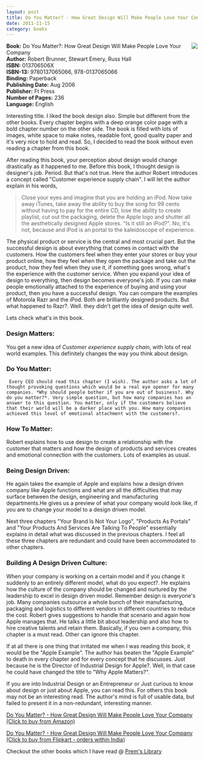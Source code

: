 ```yaml
---
layout: post
title: Do You Matter? - How Great Design Will Make People Love Your Company
date: 2011-11-15
category: books
---
```


<img style="clear: right; float: right; margin-bottom: 1em; margin-left: 1em;" 
src="{{site.url}}/img/do-you-matter-robert-brunner-stewart-emery-russ-hall.jpg"/>   

**Book:** Do You Matter?: How Great Design Will Make People Love Your Company  
**Author:** Robert Brunner, Stewart Emery, Russ Hall  
**ISBN:** 013706506X  
**ISBN-13:** 9780137065066, 978-0137065066  
**Binding:** Paperback  
**Publishing Date:** Aug 2006  
**Publisher:** Ft Press  
**Number of Pages:** 236  
**Language:** English  
  
Interesting title. I liked the book design also. Simple but different from the other books. Every chapter begins with a deep orange color page with a bold chapter number on the other side. The book is filled with lots of images, white space to make notes, readable font, good quality paper and it's very nice to hold and read. So, I decided to read the book without even reading a chapter from this book.  
  
After reading this book, your perception about design would change drastically as it happened to me. Before this book, I thought design is designer's job. Period. But that's not true. Here the author Robert introduces a concept called "Customer experience supply chain". I will let the author explain in his words,  

> Close your eyes and imagine that you are holding an iPod. Now take away iTunes, take away the ability to buy the song for 99 cents without having to pay for the entire CD, lose the ability to create playlist, cut out the packaging, delete the Apple logo and shutter all the aesthetically designed Apple stores. "Is it still an iPod?". No, it's not, because and iPod is an portal to the kaleidoscope of experience.  

The physical product or service is the central and most crucial part. But the successful design is about everything that comes in contact with the customers. How the customers feel when they enter your stores or buy your product online, how they feel when they open the package and take out the product, how they feel when they use it, if something goes wrong, what's the experience with the customer service. When you expand your idea of design to everything, then design becomes everyone's job. If you can make people emotionally attached to the experience of buying and using your product, then you have a successful design. You can compare the examples of Motorola Razr and the iPod. Both are brilliantly designed products. But what happened to Razr?. Well. they didn't get the idea of design quite well.  
  
Lets check what's in this book.  
  
### Design Matters:  
You get a new idea of *Customer experience supply chain*, with lots of real world examples. This definitely changes the way you think about design.  
  
### Do You Matter:  
     Every CEO should read this chapter (I wish). The author asks a lot of thought provoking questions which would be a real eye opener for many companies. *Why should people bother if you are out of business?. Why do you matter?*. Very simple question, but how many companies has an answer to this question. You matter, only if the customers believe that their world will be a darker place with you. How many companies achieved this level of emotional attachment with the customers?.  
  
### How To Matter:  
Robert explains how to use design to create a relationship with the customer that matters and how the design of products and services creates and emotional connection with the customers. Lots of examples as usual.  
  
### Being Design Driven:  
He again takes the example of Apple and explains how a design driven company like Apple functions and what are all the difficulties that may surface between the design, engineering and manufacturing departments.He gives us a preview of what your company would look like, if you are to change your model to a design driven model.  
  
Next three chapters "Your Brand Is Not Your Logo", "Products As Portals" and "Your Products And Services Are Talking To People" essentially explains in detail what was discussed in the previous chapters. I feel all these three chapters are redundant and could have been accommodated to other chapters.  
  
### Building A Design Driven Culture:  
When your company is working on a certain model and if you change it suddenly to an entirely different model, what do you expect?. He explains how the culture of the company should be changed and nurtured by the leadership to excel in design driven model. Remember design is everyone's job. Many companies outsource a whole bunch of their manufacturing, packaging and logistics to different vendors in different countries to reduce the cost. Robert gives suggestions to handle that scenario and again how Apple manages that. He talks a little bit about leadership and also how to hire creative talents and retain them. Basically, if you own a company, this chapter is a must read. Other can ignore this chapter.  
  
If at all there is one thing that irritated me when I was reading this book, it would be the "Apple Example". The author has beaten the "Apple Example" to death in every chapter and for every concept that he discusses. Just because he is the Director of Industrial Design for Apple?. Well, in that case he could have changed the title to "Why Apple Matters?".  
  
If you are into Industrial Design or an Entrepreneur or Just curious to know about design or just about Apple, you can read this. For others this book may not be an interesting read. The author's mind is full of usable data, but failed to present it in a non-redundant, interesting manner.  
  
[Do You Matter? - How Great Design Will Make People Love Your Company (Click to buy from Amazon)](http://www.amazon.com/gp/product/013706506X/ref=as_li_tf_tl?ie=UTF8&amp;tag=booiverea-20&amp;linkCode=as2&amp;camp=217145&amp;creative=399369&amp;creativeASIN=013706506X)  
  
[Do You Matter? - How Great Design Will Make People Love Your Company (Click to buy from Flipkart - orders within India)](http://www.flipkart.com/books/013706506x?affid=INPremkblo)  

Checkout the other books which I have read @ [Prem's Library]({{site.url}}/books/)  

